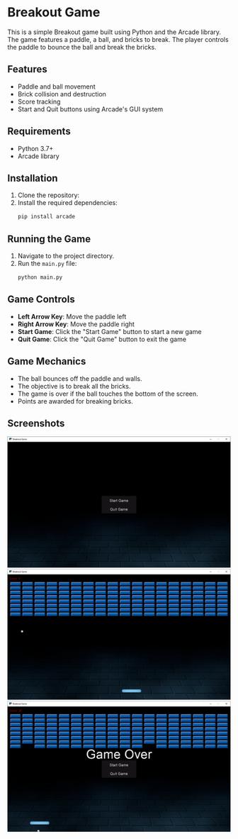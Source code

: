 # Breakout Game

This is a simple Breakout game built using Python and the Arcade library. The game features a paddle, a ball, and bricks
to break. The player controls the paddle to bounce the ball and break the bricks.

## Features

- Paddle and ball movement
- Brick collision and destruction
- Score tracking
- Start and Quit buttons using Arcade's GUI system

## Requirements

- Python 3.7+
- Arcade library

## Installation

1. Clone the repository:
2. Install the required dependencies:
    ```bash
    pip install arcade
    ```

## Running the Game

1. Navigate to the project directory.
2. Run the `main.py` file:
    ```bash
    python main.py
    ```

## Game Controls

- **Left Arrow Key**: Move the paddle left
- **Right Arrow Key**: Move the paddle right
- **Start Game**: Click the "Start Game" button to start a new game
- **Quit Game**: Click the "Quit Game" button to exit the game

## Game Mechanics

- The ball bounces off the paddle and walls.
- The objective is to break all the bricks.
- The game is over if the ball touches the bottom of the screen.
- Points are awarded for breaking bricks.

## Screenshots

<img alt="Screenshot 1" src="/screenshots/breakout_game_1.png"/>

<img alt="Screenshot 2" src="/screenshots/breakout_game_2.png"/>

<img alt="Screenshot 3" src="/screenshots/breakout_game_3.png"/>